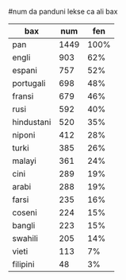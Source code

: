 #num da panduni lekse ca ali bax

| bax | num | fen |
|-----|-----|-----|
| pan | 1449 | 100% |
| engli | 903 | 62% |
| espani | 757 | 52% |
| portugali | 698 | 48% |
| fransi | 679 | 46% |
| rusi | 592 | 40% |
| hindustani | 520 | 35% |
| niponi | 412 | 28% |
| turki | 385 | 26% |
| malayi | 361 | 24% |
| cini | 289 | 19% |
| arabi | 288 | 19% |
| farsi | 235 | 16% |
| coseni | 224 | 15% |
| bangli | 223 | 15% |
| swahili | 205 | 14% |
| vieti | 113 | 7% |
| filipini | 48 | 3% |
